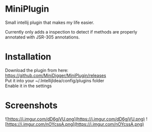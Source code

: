 # MiniPlugin

Small intellij plugin that makes my life easier. 

Currently only adds a inspection to detect if methods are properly annotated with JSR-305 annotations.

# Installation

Download the plugin from here: https://github.com/MiniDigger/MiniPlugin/releases  
Put it into your ~/.IntellijIdea<version>/config/plugins folder  
Enable it in the settings

# Screenshots

![https://i.imgur.com/dD6gjVU.png](https://i.imgur.com/dD6gjVU.png)
![https://i.imgur.com/nOYcssA.png](https://i.imgur.com/nOYcssA.png)
